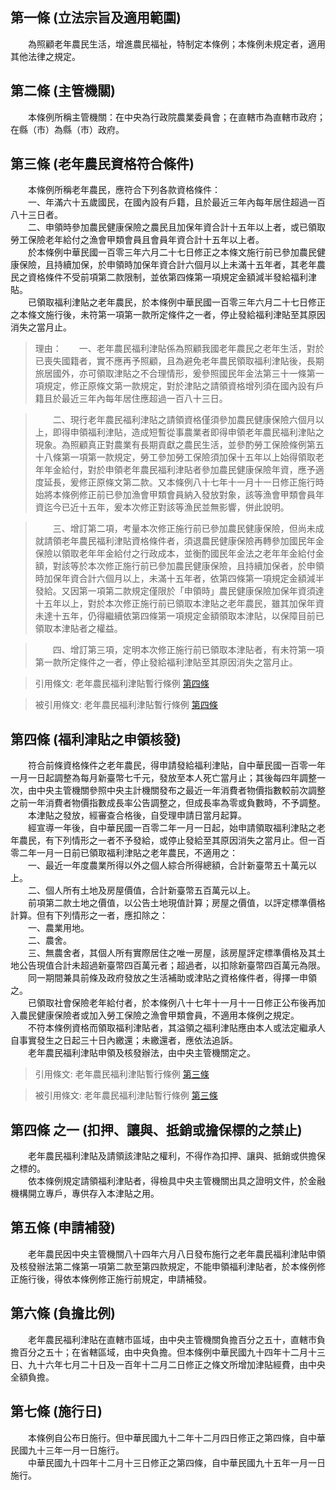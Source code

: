 第一條 (立法宗旨及適用範圍)
---------------------------
　　為照顧老年農民生活，增進農民福祉，特制定本條例；本條例未規定者，適用其他法律之規定。  


第二條 (主管機關)
-----------------
　　本條例所稱主管機關：在中央為行政院農業委員會；在直轄市為直轄市政府；在縣（市）為縣（市）政府。  


第三條 (老年農民資格符合條件)
-----------------------------
　　本條例所稱老年農民，應符合下列各款資格條件：  
　　一、年滿六十五歲國民，在國內設有戶籍，且於最近三年內每年居住超過一百八十三日者。  
　　二、申領時參加農民健康保險之農民且加保年資合計十五年以上者，或已領取勞工保險老年給付之漁會甲類會員且會員年資合計十五年以上者。  
　　於本條例中華民國一百零三年六月二十七日修正之本條文施行前已參加農民健康保險，且持續加保，於申領時加保年資合計六個月以上未滿十五年者，其老年農民之資格條件不受前項第二款限制，並依第四條第一項規定金額減半發給福利津貼。  
　　已領取福利津貼之老年農民，於本條例中華民國一百零三年六月二十七日修正之本條文施行後，未符第一項第一款所定條件之一者，停止發給福利津貼至其原因消失之當月止。  
> 理由：　　一、老年農民福利津貼係為照顧我國老年農民之老年生活，對於已喪失國籍者，實不應再予照顧，且為避免老年農民領取福利津貼後，長期旅居國外，亦可領取津貼之不合理情形，爰參照國民年金法第三十一條第一項規定，修正原條文第一款規定，對於津貼之請領資格增列須在國內設有戶籍且於最近三年內每年居住應超過一百八十三日。

> 　　二、現行老年農民福利津貼之請領資格僅須參加農民健康保險六個月以上，即得申領福利津貼，造成短暫從事農業者即得申領老年農民福利津貼之現象。為照顧真正對農業有長期貢獻之農民生活，並參酌勞工保險條例第五十八條第一項第一款規定，勞工參加勞工保險須加保十五年以上始得領取老年年金給付，對於申領老年農民福利津貼者參加農民健康保險年資，應予適度延長，爰修正原條文第二款。又本條例八十七年十一月十一日修正施行時始將本條例修正前已參加漁會甲類會員納入發放對象，該等漁會甲類會員年資迄今已近十五年，爰本次修正對該等漁民並無影響，併此說明。

> 　　三、增訂第二項，考量本次修正施行前已參加農民健康保險，但尚未成就請領老年農民福利津貼資格條件者，須退農民健康保險再轉參加國民年金保險以領取老年年金給付之行政成本，並衡酌國民年金法之老年年金給付金額，對該等於本次修正施行前已參加農民健康保險，且持續加保者，於申領時加保年資合計六個月以上，未滿十五年者，依第四條第一項規定金額減半發給。又因第一項第二款規定僅限於「申領時」農民健康保險加保年資須達十五年以上，對於本次修正施行前已領取本津貼之老年農民，雖其加保年資未達十五年，仍得繼續依第四條第一項規定金額領取本津貼，以保障目前已領取本津貼者之權益。

> 　　四、增訂第三項，定明本次修正施行前已領取本津貼者，有未符第一項第一款所定條件之一者，停止發給福利津貼至其原因消失之當月止。

> 引用條文: 老年農民福利津貼暫行條例 [第四條](../../衛生社福/社政/老年農民福利津貼暫行條例.md#第四條-福利津貼之申領核發)

> 被引用條文: 老年農民福利津貼暫行條例 [第四條](../../衛生社福/社政/老年農民福利津貼暫行條例.md#第四條-福利津貼之申領核發)



第四條 (福利津貼之申領核發)
---------------------------
　　符合前條資格條件之老年農民，得申請發給福利津貼，自中華民國一百零一年一月一日起調整為每月新臺幣七千元，發放至本人死亡當月止；其後每四年調整一次，由中央主管機關參照中央主計機關發布之最近一年消費者物價指數較前次調整之前一年消費者物價指數成長率公告調整之，但成長率為零或負數時，不予調整。  
　　本津貼之發放，經審查合格後，自受理申請日當月起算。  
　　經宣導一年後，自中華民國一百零二年一月一日起，始申請領取福利津貼之老年農民，有下列情形之一者不予發給，或停止發給至其原因消失之當月止。但一百零二年一月一日前已領取福利津貼之老年農民，不適用之：  
　　一、最近一年度農業所得以外之個人綜合所得總額，合計新臺幣五十萬元以上。  
　　二、個人所有土地及房屋價值，合計新臺幣五百萬元以上。  
　　前項第二款土地之價值，以公告土地現值計算；房屋之價值，以評定標準價格計算。但有下列情形之一者，應扣除之：  
　　一、農業用地。  
　　二、農舍。  
　　三、無農舍者，其個人所有實際居住之唯一房屋，該房屋評定標準價格及其土地公告現值合計未超過新臺幣四百萬元者；超過者，以扣除新臺幣四百萬元為限。  
　　同一期間兼具前條及政府發放之生活補助或津貼之資格條件者，得擇一申領之。  
　　已領取社會保險老年給付者，於本條例八十七年十一月十一日修正公布後再加入農民健康保險者或加入勞工保險之漁會甲類會員，不適用本條例之規定。  
　　不符本條例資格而領取福利津貼者，其溢領之福利津貼應由本人或法定繼承人自事實發生之日起三十日內繳還；未繳還者，應依法追訴。  
　　老年農民福利津貼申領及核發辦法，由中央主管機關定之。  
> 引用條文: 老年農民福利津貼暫行條例 [第三條](../../衛生社福/社政/老年農民福利津貼暫行條例.md#第三條-老年農民資格符合條件)

> 被引用條文: 老年農民福利津貼暫行條例 [第三條](../../衛生社福/社政/老年農民福利津貼暫行條例.md#第三條-老年農民資格符合條件)



第四條 之一 (扣押、讓與、抵銷或擔保標的之禁止)
----------------------------------------------
　　老年農民福利津貼及請領該津貼之權利，不得作為扣押、讓與、抵銷或供擔保之標的。  
　　依本條例規定請領福利津貼者，得檢具中央主管機關出具之證明文件，於金融機構開立專戶，專供存入本津貼之用。  


第五條 (申請補發)
-----------------
　　老年農民因中央主管機關八十四年六月八日發布施行之老年農民福利津貼申領及核發辦法第二條第一項第二款至第四款規定，不能申領福利津貼者，於本條例修正施行後，得依本條例修正施行前規定，申請補發。  


第六條 (負擔比例)
-----------------
　　老年農民福利津貼在直轄市區域，由中央主管機關負擔百分之五十，直轄市負擔百分之五十；在省轄區域，由中央負擔。但本條例中華民國九十四年十二月十三日、九十六年七月二十日及一百年十二月二日修正之條文所增加津貼經費，由中央全額負擔。  


第七條 (施行日)
---------------
　　本條例自公布日施行。但中華民國九十二年十二月四日修正之第四條，自中華民國九十三年一月一日施行。  
　　中華民國九十四年十二月十三日修正之第四條，自中華民國九十五年一月一日施行。